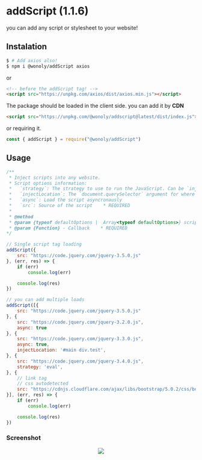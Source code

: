 # addScript (1.1.6)

you can add any script or stylesheet to your website!

## Instalation

```sh
$ # Add axios also!
$ npm i @wonoly/addScript axios
```

or

```html
<!-- before the addScript tag! -->
<script src="https://unpkg.com/axios/dist/axios.min.js"></script>
```

The package should be loaded in the client side. you can add it by **CDN**

```html
<script src="https://unpkg.com/@wonoly/addscript@latest/dist/index.js"></script>
```

or requiring it.

```js
const { addScript } = require("@wonoly/addScript")
```

## Usage

```js
/**
 * Inject scripts into any website.
 * Script options information:
 *   `strategy`: The strategy to use to run the JavaScript. Can be `inject`, `eval` or `href`. Default is automatically detected.
 *   `injectLocation`: The `document.querySelector` argument for where to inject the resources. Default is `head`.
 *   `async`: Load the script asyncronausly
 *   `src`: Source of the script    * REQUIRED
 * 
 * @method
 * @param {typeof defaultOptions |  Array<typeof defaultOptions>} scripts - Options for a script
 * @param {Function} - Callback    * REQUIRED
*/

// Single script tag loading
addScript({
    src: "https://code.jquery.com/jquery-3.5.0.js"
}, (err, res) => {
    if (err)
        console.log(err)

    console.log(res)
})

// you can add multiple loads
addScript([{
    src: "https://code.jquery.com/jquery-3.5.0.js"
}, {
    src: "https://code.jquery.com/jquery-3.2.0.js",
    async: true
}, {
    src: "https://code.jquery.com/jquery-3.3.0.js",
    async: true,
    injectLocation: '#main div.test',
}, {
    src: "https://code.jquery.com/jquery-3.4.0.js",
    strategy: 'eval',
}, {
    // link tag
    // css autodetected
    src: "https://cdnjs.cloudflare.com/ajax/libs/bootstrap/5.0.2/css/bootstrap-grid.min.css",
}], (err, res) => {
    if (err)
        console.log(err)

    console.log(res)
})
```

### Screenshot

<p align="center">
    <img src="https://raw.githubusercontent.com/wonoly/addScript/main/images/demo.png">
</p>
